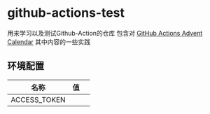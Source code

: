 # github-actions-test
用来学习以及测试Github-Action的仓库
包含对 [GitHub Actions Advent Calendar](https://www.edwardthomson.com/blog/github_actions_1_cicd_triggers.html) 其中内容的一些实践

## 环境配置
| 名称         |  值    |      |
| ------------ | ---- | ---- |
| ACCESS_TOKEN |      |      |





